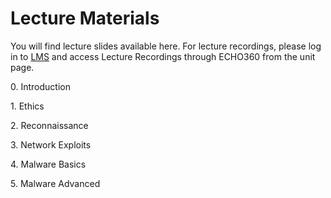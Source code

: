 # Lecture Materials

You will find lecture slides available here. For lecture recordings, please log in to [LMS](https://lms.uwa.edu.au/) and access Lecture Recordings through ECHO360 from the unit page.



0\. Introduction

1\. Ethics

2\. Reconnaissance

3\. Network Exploits

4\. Malware Basics

5\. Malware Advanced

&#x20;
